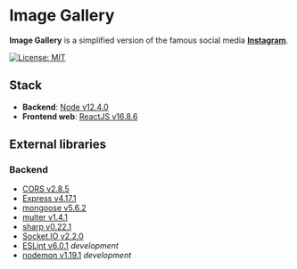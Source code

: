 # Image Gallery

**Image Gallery** is a simplified version of the famous social media **[Instagram](https://www.instagram.com/)**.

[![License: MIT](https://img.shields.io/badge/license-mit-success.svg)](https://opensource.org/licenses/MIT)

## Stack

- **Backend**: [Node v12.4.0](https://nodejs.org)
- **Frontend web**: [ReactJS v16.8.6](https://reactjs.org)

## External libraries

### Backend

- [CORS v2.8.5](https://github.com/expressjs/cors)
- [Express v4.17.1](https://expressjs.com/)
- [mongoose v5.6.2](https://mongoosejs.com/)
- [multer v1.4.1](https://github.com/expressjs/multer/)
- [sharp v0.22.1](https://sharp.pixelplumbing.com/en/stable/)
- [Socket.IO v2.2.0](https://socket.io/)
- [ESLint v6.0.1](https://eslint.org/) *development*
- [nodemon v1.19.1](https://nodemon.io/) *development*